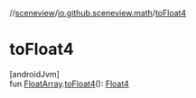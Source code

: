 //[sceneview](../../index.md)/[io.github.sceneview.math](index.md)/[toFloat4](to-float4.md)

# toFloat4

[androidJvm]\
fun [FloatArray](https://kotlinlang.org/api/latest/jvm/stdlib/kotlin/-float-array/index.html).[toFloat4](to-float4.md)(): [Float4](../dev.romainguy.kotlin.math/-float4/index.md)
